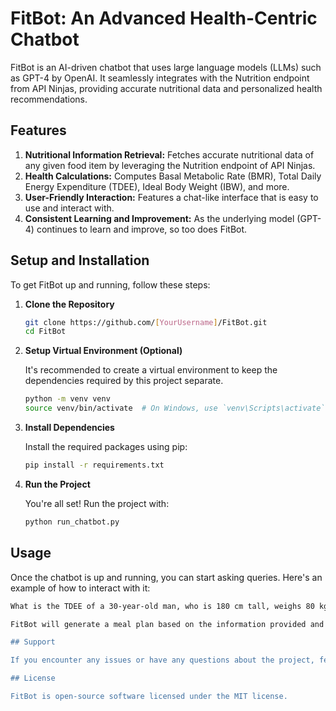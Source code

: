 # FitBot: An Advanced Health-Centric Chatbot

FitBot is an AI-driven chatbot that uses large language models (LLMs) such as GPT-4 by OpenAI. It seamlessly integrates with the Nutrition endpoint from API Ninjas, providing accurate nutritional data and personalized health recommendations.

## Features
1. **Nutritional Information Retrieval:** Fetches accurate nutritional data of any given food item by leveraging the Nutrition endpoint of API Ninjas.
2. **Health Calculations:** Computes Basal Metabolic Rate (BMR), Total Daily Energy Expenditure (TDEE), Ideal Body Weight (IBW), and more.
3. **User-Friendly Interaction:** Features a chat-like interface that is easy to use and interact with.
4. **Consistent Learning and Improvement:** As the underlying model (GPT-4) continues to learn and improve, so too does FitBot.

## Setup and Installation

To get FitBot up and running, follow these steps:

1. **Clone the Repository**

   ```bash
   git clone https://github.com/[YourUsername]/FitBot.git
   cd FitBot

2. **Setup Virtual Environment (Optional)**

    It's recommended to create a virtual environment to keep the dependencies required by this project separate.

    ```bash
    python -m venv venv
    source venv/bin/activate  # On Windows, use `venv\Scripts\activate`

3. **Install Dependencies**

    Install the required packages using pip:

    ```bash
    pip install -r requirements.txt

4. **Run the Project**

    You're all set! Run the project with:

    ```bash
    python run_chatbot.py

## Usage

Once the chatbot is up and running, you can start asking queries. Here's an example of how to interact with it:

   ```bash
   What is the TDEE of a 30-year-old man, who is 180 cm tall, weighs 80 kg, and exercises 3 times a week?

FitBot will generate a meal plan based on the information provided and also inform the person's BMI.

## Support

If you encounter any issues or have any questions about the project, feel free to open an issue on this GitHub repository.

## License

FitBot is open-source software licensed under the MIT license.
